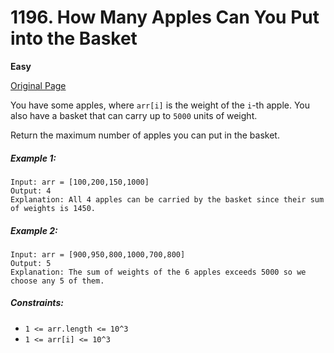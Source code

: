 # 1196. How Many Apples Can You Put into the Basket

**Easy**

[Original Page](https://leetcode.com/problems/how-many-apples-can-you-put-into-the-basket/)

You have some apples, where `arr[i]` is the weight of the `i`-th apple.  You also have a basket that can carry up to `5000` units of weight.

Return the maximum number of apples you can put in the basket.

##### Example 1:
```
Input: arr = [100,200,150,1000]
Output: 4
Explanation: All 4 apples can be carried by the basket since their sum of weights is 1450.
```

##### Example 2:
```
Input: arr = [900,950,800,1000,700,800]
Output: 5
Explanation: The sum of weights of the 6 apples exceeds 5000 so we choose any 5 of them.
```

##### Constraints:
- `1 <= arr.length <= 10^3`
- `1 <= arr[i] <= 10^3`
